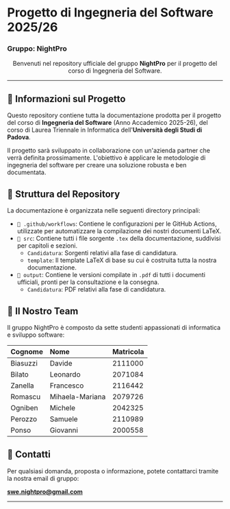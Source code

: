 # Progetto di Ingegneria del Software 2025/26
### Gruppo: NightPro

<p align="center">
  Benvenuti nel repository ufficiale del gruppo <strong>NightPro</strong> per il progetto del corso di Ingegneria del Software.
</p>

---

## 📖 Informazioni sul Progetto

Questo repository contiene tutta la documentazione prodotta per il progetto del corso di **Ingegneria del Software** (Anno Accademico 2025-26), del corso di Laurea Triennale in Informatica dell'**Università degli Studi di Padova**.

Il progetto sarà sviluppato in collaborazione con un'azienda partner che verrà definita prossimamente. L'obiettivo è applicare le metodologie di ingegneria del software per creare una soluzione robusta e ben documentata.

## 📂 Struttura del Repository

La documentazione è organizzata nelle seguenti directory principali:

-   `📁 .github/workflows`: Contiene le configurazioni per le GitHub Actions, utilizzate per automatizzare la compilazione dei nostri documenti LaTeX.
-   `📁 src`: Contiene tutti i file sorgente `.tex` della documentazione, suddivisi per capitoli e sezioni.
    -   `Candidatura`: Sorgenti relativi alla fase di candidatura.
    -   `template`: Il template LaTeX di base su cui è costruita tutta la nostra documentazione.
-   `📁 output`: Contiene le versioni compilate in `.pdf` di tutti i documenti ufficiali, pronti per la consultazione e la consegna.
    -   `Candidatura`: PDF relativi alla fase di candidatura.

## 👥 Il Nostro Team

Il gruppo NightPro è composto da sette studenti appassionati di informatica e sviluppo software:

| Cognome         | Nome            | Matricola |
| :-------------- | :-------------- | :-------- |
| Biasuzzi        | Davide          | 2111000   |
| Bilato          | Leonardo        | 2071084   |
| Zanella         | Francesco       | 2116442   |
| Romascu         | Mihaela-Mariana | 2079726   |
| Ogniben         | Michele         | 2042325   |
| Perozzo         | Samuele         | 2110989   |
| Ponso           | Giovanni        | 2000558   |

## 📧 Contatti

Per qualsiasi domanda, proposta o informazione, potete contattarci tramite la nostra email di gruppo:

**[swe.nightpro@gmail.com](mailto:swe.nightpro@gmail.com)**

---